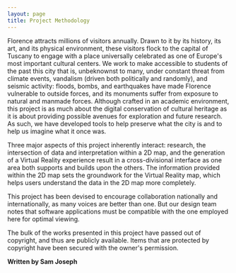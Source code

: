 ```yaml
---
layout: page
title: Project Methodology
---
```


Florence attracts millions of visitors annually. Drawn to it by its history, its art, and its physical environment, these visitors flock to the capital of Tuscany to engage with a place universally celebrated as one of Europe's most important cultural centers. We work to make accessible to students of the past this city that is, unbeknownst to many, under constant threat from climate events, vandalism (driven both politically and randomly), and seismic activity: floods, bombs, and earthquakes have made Florence vulnerable to outside forces, and its monuments suffer from exposure to natural and manmade forces. Although crafted in an academic environment, this project is as much about the digital conservation of cultural heritage as it is about providing possible avenues for exploration and future research. As such, we have developed tools to help preserve what the city is and to help us imagine what it once was. 

Three major aspects of this project inherently interact: research, the intersection of data and interpretation within a 2D map, and the generation of a Virtual Reality experience result in a cross-divisional interface as one area both supports and builds upon the others. The information provided within the 2D map sets the groundwork for the Virtual Reality map, which helps users understand the data in the 2D map more completely.

This project has been devised to encourage collaboration nationally and internationally, as many voices are better than one. But our design team notes that software applications must be compatible with the one employed here for optimal viewing.

The bulk of the works presented in this project have passed out of copyright, and thus are publicly available. Items that are protected by copyright have been secured with the owner's permission.

**Written by Sam Joseph**
